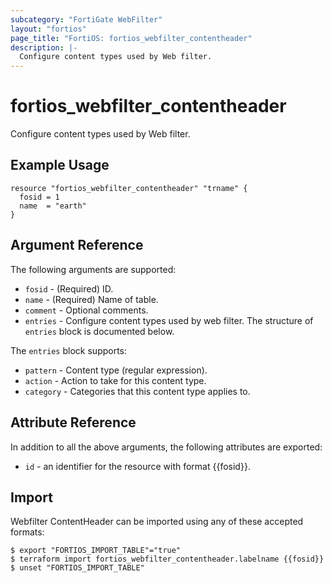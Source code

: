 ```yaml
---
subcategory: "FortiGate WebFilter"
layout: "fortios"
page_title: "FortiOS: fortios_webfilter_contentheader"
description: |-
  Configure content types used by Web filter.
---
```


# fortios_webfilter_contentheader
Configure content types used by Web filter.

## Example Usage

```hcl
resource "fortios_webfilter_contentheader" "trname" {
  fosid = 1
  name  = "earth"
}
```

## Argument Reference

The following arguments are supported:

* `fosid` - (Required) ID.
* `name` - (Required) Name of table.
* `comment` - Optional comments.
* `entries` - Configure content types used by web filter. The structure of `entries` block is documented below.

The `entries` block supports:

* `pattern` - Content type (regular expression).
* `action` - Action to take for this content type.
* `category` - Categories that this content type applies to.


## Attribute Reference

In addition to all the above arguments, the following attributes are exported:
* `id` - an identifier for the resource with format {{fosid}}.

## Import

Webfilter ContentHeader can be imported using any of these accepted formats:
```
$ export "FORTIOS_IMPORT_TABLE"="true"
$ terraform import fortios_webfilter_contentheader.labelname {{fosid}}
$ unset "FORTIOS_IMPORT_TABLE"
```
